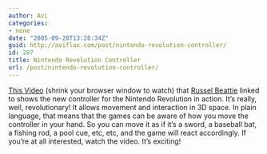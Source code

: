 ```yaml
---
author: Avi
categories:
- none
date: "2005-09-20T13:28:34Z"
guid: http://aviflax.com/post/nintendo-revolution-controller/
id: 287
title: Nintendo Revolution Controller
url: /post/nintendo-revolution-controller/
---
```

[This Video](http://video.dagbladet.no/pub/artikkel/4/44/443/443527/popup.html) (shrink your browser window to watch) that [Russel Beattie](http://www.russellbeattie.com/notebook/1008626.html) linked to shows the new controller for the Nintendo Revolution in action. It&#8217;s really, well, revolutionary! It allows movement and interaction in 3D space. In plain language, that means that the games can be aware of how you move the controller in your hand. So you can move it as if it&#8217;s a sword, a baseball bat, a fishing rod, a pool cue, etc, etc, and the game will react accordingly. If you&#8217;re at all interested, watch the video. It&#8217;s exciting!